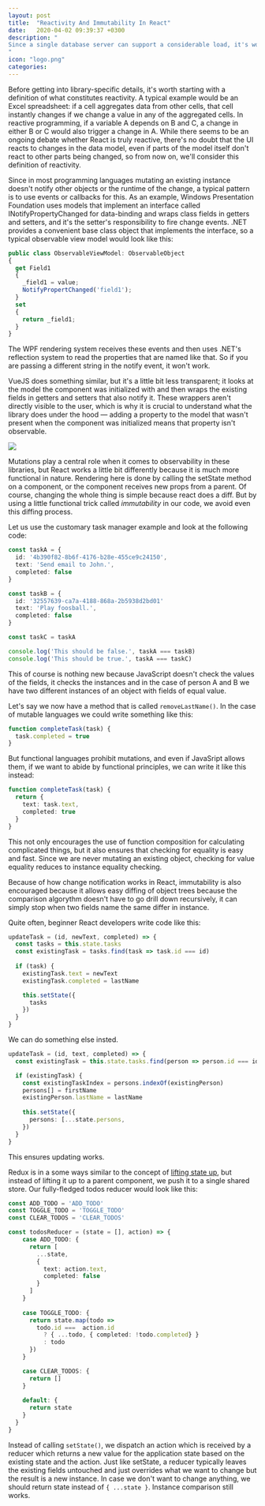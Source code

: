 ```yaml
---
layout: post
title:  "Reactivity And Immutability In React"
date:   2020-04-02 09:39:37 +0300
description: "
Since a single database server can support a considerable load, it's worth starting off by saying that needing to scale out your database server means your business is doing several things right, so this is a good problem to have. While getting a machine with more processor cores, memory and disk space can alleviate your problems in the short term, at some point needing to distribute your database across multiple machines becomes unavoidable.
"
icon: "logo.png"
categories:
---
```

Before getting into library-specific details, it's worth starting with a definition of what constitutes reactivity. A typical example would be an Excel spreadsheet: if a cell aggregates data from other cells, that cell instantly changes if we change a value in any of the aggregated cells. In reactive programming, if a variable A depends on B and C, a change in either B or C would also trigger a change in A. While there seems to be an ongoing debate whether React is truly reactive, there's no doubt that the UI reacts to changes in the data model, even if parts of the model itself don't react to other parts being changed, so from now on, we'll consider this definition of reactivity.

Since in most programming languages mutating an existing instance doesn't notify other objects or the runtime of the change, a typical pattern is to use events or callbacks for this. As an example, Windows Presentation Foundation uses models that implement an interface called
<span class="code">INotifyPropertyChanged</span> for data-binding and wraps class fields in getters and setters, and it's the setter's responsibility to fire change events. .NET provides a convenient base class object that implements the interface, so a typical observable view model would look like this:

```typescript
public class ObservableViewModel: ObservableObject 
{
  get Field1 
  {
    _field1 = value;
    NotifyPropertChanged('field1');
  }
  set
  {
    return _field1;
  }
}
```

The WPF rendering system receives these events and then uses .NET's reflection system to read the properties that are named like that. So if you are passing a different string in the notify event, it won't work. 

VueJS does something similar, but it's a little bit less transparent; it looks at the model the component was initialized with and then wraps the existing fields in getters and setters that also notify it. These wrappers aren't directly visible to the user, which is why it is crucial to understand what the library does under the hood — adding a property to the model that wasn't present when the component was initialized means that property isn't observable.

<img src="./images/vue-reactivity" class="img" />

Mutations play a central role when it comes to observability in these libraries, but React works a little bit differently because it is much more functional in nature. Rendering here is done by calling the setState method on a component, or the component receives new props from a parent. Of course, changing the whole thing is simple because react does a diff. But by using a little functional trick called *immutability* in our code, we avoid even this diffing process.

Let us use the customary task manager example and look at the following code:

```typescript
const taskA = {
  id: '4b390f82-8b6f-4176-b28e-455ce9c24150',
  text: 'Send email to John.',
  completed: false
}

const taskB = {
  id: '32557639-ca7a-4188-868a-2b5938d2bd01'
  text: 'Play foosball.',
  completed: false
}

const taskC = taskA

console.log('This should be false.', taskA === taskB)
console.log('This should be true.', taskA === taskC)
```

This of course is nothing new because JavaScript doesn't check the values of the fields, it checks the instances and in the case of person A and B we have two different instances of an object with fields of equal value. 

Let's say we now have a method that is called <code>removeLastName()</code>. In the case of mutable languages we could write something like this:

```typescript
function completeTask(task) {
  task.completed = true
}
```

But functional languages prohibit mutations, and even if JavaSript allows them, if we want to abide by functional principles, we can write it like this instead:

```typescript
function completeTask(task) {
  return {
    text: task.text,
    completed: true
  }
}
```

This not only encourages the use of function composition for calculating complicated things, but it also ensures that checking for equality is easy and fast. Since we are never mutating an existing object, checking for value equality reduces to instance equality checking.

Because of how change notification works in React, immutability is also encouraged because it allows easy diffing of object trees because the comparison algorythm doesn't have to go drill down recursively, it can simply stop when two fields name the same differ in instance. 

Quite often, beginner React developers write code like this:

```typescript
updateTask = (id, newText, completed) => {
  const tasks = this.state.tasks
  const existingTask = tasks.find(task => task.id === id)
  
  if (task) {
    existingTask.text = newText
    existingTask.completed = lastName

    this.setState({
      tasks
    })
  }
}
```

We can do something else insted.

```typescript
updateTask = (id, text, completed) => {
  const existingTask = this.state.tasks.find(person => person.id === id)

  if (existingTask) {
    const existingTaskIndex = persons.indexOf(existingPerson)
    persons[] = firstName
    existingPerson.lastName = lastName
    
    this.setState({
      persons: [...state.persons, 
    })
  }
}
```

This ensures updating works.

Redux is in a some ways similar to the concept of [lifting state up](https://reactjs.org/docs/lifting-state-up.html), but instead of lifting it up to a parent component, we push it to a single shared store. Our fully-fledged todos reducer would look like this:

```typescript
const ADD_TODO = 'ADD_TODO'
const TOGGLE_TODO = 'TOGGLE_TODO'
const CLEAR_TODOS = 'CLEAR_TODOS'

const todosReducer = (state = [], action) => {
    case ADD_TODO: {
      return [
        ...state,
        {
          text: action.text,
          completed: false
        }
      ]
    }
    
    case TOGGLE_TODO: {
      return state.map(todo => 
        todo.id ===  action.id 
          ? { ...todo, { completed: !todo.completed} } 
          : todo      
      })
    }

    case CLEAR_TODOS: {
      return []
    }
    
    default: {
      return state
    }
  }
}
```

Instead of calling `setState()`, we dispatch an action which is received by a reducer which returns a new value for the application state based on the existing state and the action. Just like setState, a reducer typically leaves the existing fields untouched and just overrides what we want to change but the result is a new instance. In case we don't want to change anything, we should return state instead of `{ ...state }`. Instance comparison still works.
